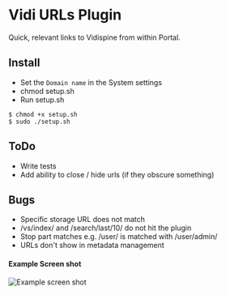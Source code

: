 # Vidi URLs Plugin

Quick, relevant links to Vidispine from within Portal.


## Install
* Set the `Domain name` in the System settings
* chmod setup.sh
* Run setup.sh
```
$ chmod +x setup.sh
$ sudo ./setup.sh
```

## ToDo
* Write tests
* Add ability to close / hide urls (if they obscure something)

## Bugs
* Specific storage URL does not match
* /vs/index/ and /search/last/10/ do not hit the plugin
* Stop part matches e.g. /user/ is matched with /user/admin/
* URLs don't show in metadata management


#### Example Screen shot
![Example screen shot](http://i.imgur.com/ylD4i02.png?1?raw=true "Example screen shot")
